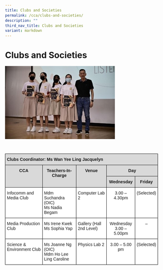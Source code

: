 ```yaml
---
title: Clubs and Societies
permalink: /cca/clubs-and-societies/
description: ""
third_nav_title: Clubs and Societies
variant: markdown
---
```

Clubs and Societies
===================
![](/images/infocomm1.jpg)
<br clear="left">

<br>


<style type="text/css">
.tg  {border-collapse:collapse;border-spacing:0;}
.tg td{border-color:black;border-style:solid;border-width:1px;font-family:Arial, sans-serif;font-size:14px;
  overflow:hidden;padding:10px 5px;word-break:normal;}
.tg th{border-color:black;border-style:solid;border-width:1px;font-family:Arial, sans-serif;font-size:14px;
  font-weight:normal;overflow:hidden;padding:10px 5px;word-break:normal;}
.tg .tg-xqm4{background-color:#D9D9D9;font-weight:bold;text-align:left;vertical-align:top}
.tg .tg-px6y{background-color:#D9D9D9;font-weight:bold;text-align:center;vertical-align:top}
.tg .tg-ktyi{background-color:#FFF;text-align:left;vertical-align:top}
.tg .tg-7yig{background-color:#FFF;text-align:center;vertical-align:top}
</style>
<table class="tg">
<thead>
  <tr>
    <th class="tg-xqm4" colspan="5">Clubs Coordinator: Ms Wan Yee Ling Jacquelyn</th>
  </tr>
</thead>
<tbody>
  <tr>
    <td class="tg-px6y" rowspan="2">CCA</td>
    <td class="tg-px6y" rowspan="2">Teachers-In-Charge</td>
    <td class="tg-px6y" rowspan="2">Venue</td>
    <td class="tg-px6y" colspan="2">Day</td>
  </tr>
  <tr>
    <td class="tg-px6y">Wednesday</td>
    <td class="tg-px6y">Friday</td>
  </tr>
  <tr>
    <td class="tg-ktyi">Infocomm and Media Club</td>
    <td class="tg-ktyi">Mdm Suchandra (OIC)<br>Ms Nadia Begam</td>
    <td class="tg-ktyi">Computer Lab 2</td>
    <td class="tg-7yig">3.00 – 4.30pm</td>
    <td class="tg-7yig">(Selected)</td>
  </tr>
  <tr>
    <td class="tg-ktyi">Media Production Club</td>
    <td class="tg-ktyi">Ms Irene Kwek<br>Ms Sophia Yap</td>
    <td class="tg-ktyi">Gallery (Hall 2nd Level)</td>
    <td class="tg-7yig">Wednesday<br>3.00 – 5.00pm<br>
    </td><td class="tg-7yig">–</td>
  </tr>
  <tr>
    <td class="tg-ktyi">Science &amp; Environment Club</td>
    <td class="tg-ktyi">Ms Joanne Ng (OIC)<br>Mdm Ho Lee Ling Caroline</td>
    <td class="tg-ktyi">Physics Lab 2</td>
    <td class="tg-7yig">3.00 – 5.00 pm</td>
    <td class="tg-7yig">(Selected)</td>
  </tr>
</tbody>
</table>